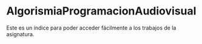 # AlgorismiaProgramacionAudiovisual
Este es un índice para poder acceder fácilmente a los trabajos de la asignatura.
